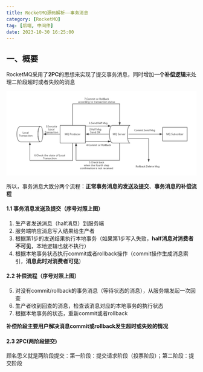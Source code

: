 ```yaml
---
title: RocketMQ源码解析——事务消息
category: [RocketMQ]
tag: [后端, 中间件]
date: 2023-10-30 16:25:00
---
```


## 一、概要

RocketMQ采用了**2PC**的思想来实现了提交事务消息，同时增加**一个补偿逻辑**来处理二阶段超时或者失败的消息

![image-20221113154641351](./assets/202301051728774.png)

所以，事务消息大致分两个流程：**正常事务消息的发送及提交**、**事务消息的补偿流程**

####  1.1 事务消息发送及提交（序号对照上图）

1. 生产者发送消息（half消息）到服务端
2. 服务端响应消息写入结果给生产者
3. 根据第1步的发送结果执行本地事务（如果第1步写入失败，**half消息对消费者不可见**，本地逻辑也就不执行）
4. 根据本地事务状态执行commit或者rollback操作（commit操作生成消息索引，**消息此时对消费者可见**）

#### 2.2 补偿流程（序号对照上图）

5. 对没有commit/rollback的事务消息（等待状态的消息），从服务端发起一次回查
6. 生产者收到回查的消息，检查该消息对应的本地事务的执行状态
7. 根据本地事务的状态，重新commit或者rollback

**补偿阶段主要用户解决消息commit或rollback发生超时或失败的情况**

#### 2.3 2PC(两阶段提交)

顾名思义就是两阶段提交：第一阶段：提交请求阶段（投票阶段）；第二阶段：提交阶段

